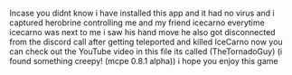 Incase you didnt know i have installed this app and it had no virus and i captured herobrine controlling me and my 
friend icecarno everytime icecarno was next to me i saw his hand move he also got disconnected from the discord call
after getting teleported and killed IceCarno now you can check out the YouTube video in this file its called
(TheTornadoGuy) (i found something creepy! (mcpe 0.8.1 alpha)) i hope you enjoy this game 

